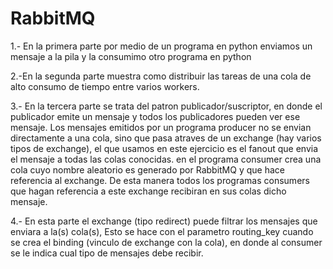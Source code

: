 # RabbitMQ
1.- En la primera parte por medio de un programa en python enviamos un mensaje a la pila y la consumimo otro programa en python

2.-En la segunda parte muestra como distribuir las tareas de una cola de alto consumo de tiempo entre varios workers.

3.- En la tercera parte se trata del patron publicador/suscriptor, en donde el publicador emite un mensaje y todos los publicadores pueden ver ese mensaje. Los mensajes emitidos por un programa producer no se envian directamente a una cola, sino que pasa atraves de un exchange (hay varios tipos de exchange), el que usamos en este ejercicio es el fanout que envia el mensaje a todas las colas conocidas. en el programa consumer crea una cola cuyo nombre aleatorio es generado por RabbitMQ y que hace referencia al exchange. De esta manera todos los programas consumers que hagan referencia a este exchange recibiran en sus colas dicho mensaje.

4.- En esta parte el exchange (tipo redirect) puede filtrar los mensajes que enviara a la(s) cola(s), Esto se hace con el parametro routing_key cuando se crea el binding (vinculo de exchange con la cola), en donde al consumer se le indica cual tipo de mensajes debe recibir.
